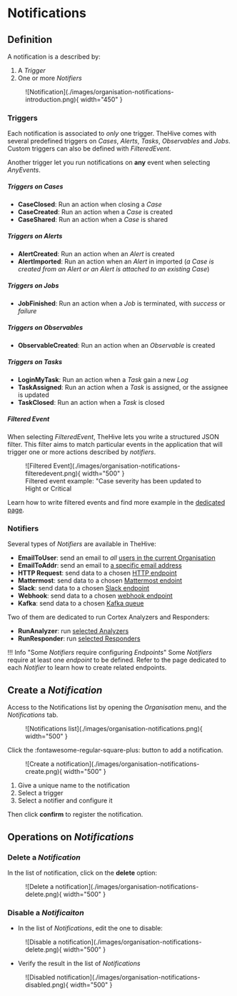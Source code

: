 # Notifications


## Definition

A notification is a described by:

1. A *Trigger*
2. One or more *Notifiers*

<figure markdown>
  ![Notification](./images/organisation-notifications-introduction.png){ width="450" }
</figure>


### Triggers

Each notification is associated to *only* one trigger. TheHive comes with several predefined triggers on *Cases*, *Alerts*, *Tasks*, *Observables* and *Jobs*. Custom triggers can also be defined with *FilteredEvent*.

Another trigger let you run notifications on **any** event when selecting *AnyEvents*.


##### Triggers on Cases

* **CaseClosed**: Run an action when closing a *Case*
* **CaseCreated**: Run an action when a *Case* is created
* **CaseShared**: Run an action when a *Case* is shared


##### Triggers on Alerts

* **AlertCreated**: Run an action when an *Alert* is created
* **AlertImported**: Run an action when an *Alert* in imported (*a Case is created from an Alert or an Alert is attached to an existing Case*)


##### Triggers on Jobs

* **JobFinished**: Run an action when a *Job* is terminated, with *success* or *failure*


##### Triggers on Observables

* **ObservableCreated**: Run an action when an *Observable* is created


##### Triggers on Tasks

* **LoginMyTask**: Run an action when a *Task* gain a new *Log*
* **TaskAssigned**: Run an action when a *Task* is assigned, or the assignee is updated
* **TaskClosed**: Run an action when a *Task* is closed


##### Filtered Event

When selecting *FilteredEvent*, TheHive lets you write a structured JSON filter. This filter aims to match particular events in the application that will trigger one or more actions described by *notifiers*.

<figure markdown>
  ![Filtered Event](./images/organisation-notifications-filteredevent.png){ width="500" }
  <figcaption>Filtered event example: "Case severity has been updated to Hight or Critical</figcaption>
</figure>

Learn how to write filtered events and find more example in the [dedicated page](./filteredevents.md).


### Notifiers

Several types of *Notifiers* are available in TheHive:

* **EmailToUser**: send an email to *all* [users in the current Organisation](./email-to-users.md)
* **EmailToAddr**: send an email to [a specific email address](./email-to-addr.md)
* **HTTP Request**: send data to a chosen [HTTP endpoint](./http-request.md)
* **Mattermost**: send data to a chosen [Mattermost endoint](./mattermost.md)
* **Slack**: send data to a chosen [Slack endpoint](./slack.md)
* **Webhook**: send data to a chosen [webhook endpoint](./webhook.md)
* **Kafka**: send data to a chosen [Kafka queue](./kafka.md)

Two of them are dedicated to run Cortex Analyzers and Responders:

* **RunAnalyzer**: run [selected Analyzers](./analyzers.md)
* **RunResponder**: run [selected Responders](./responders.md)

!!! Info "Some *Notifiers* require configuring *Endpoints*"
    Some *Notifiers* require at least one *endpoint* to be defined. Refer to the page dedicated to each *Notifier* to learn how to create related endpoints.


## Create a *Notification*
Access to the Notifications list by opening the *Organisation* menu, and the *Notifications* tab.

<figure markdown>
  ![Notifications list](./images/organisation-notifications.png){ width="500" }
</figure>

Click the :fontawesome-regular-square-plus: button to add a notification.

<figure markdown>
  ![Create a notification](./images/organisation-notifications-create.png){ width="500" }
</figure>


1. Give a unique name to the notification
2. Select a trigger
3. Select a notifier and configure it

Then click **confirm** to register the notification.


## Operations on *Notifications*

### Delete a *Notification*

In the list of notification, click on the **delete** option:

<figure markdown>
  ![Delete a notification](./images/organisation-notifications-delete.png){ width="500" }
</figure>

### Disable a *Notificaiton*

* In the list of *Notifications*, edit the one to disable: 

<figure markdown>
  ![Disable a notification](./images/organisation-notifications-delete.png){ width="500" }
</figure>

* Verify the result in the list of *Notifications*

<figure markdown>
  ![Disabled notification](./images/organisation-notifications-disabled.png){ width="500" }
</figure>